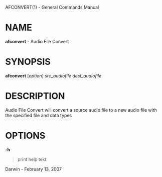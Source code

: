 AFCONVERT(1) - General Commands Manual

# NAME

**afconvert** - Audio File Convert

# SYNOPSIS

**afconvert**
\[*option*]
*src\_audiofile*
*dest\_audiofile*

# DESCRIPTION

Audio File Convert will convert a source audio file to a new audio file with the specified file and data types

# OPTIONS

**-h**

> print help text

Darwin - February 13, 2007
